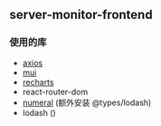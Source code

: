 ## server-monitor-frontend

### 使用的库

- [axios](https://axios-http.com/)
- [mui](https://mui.com/zh/)
- [recharts](https://recharts.org/zh-CN)
- react-router-dom
- [numeral](http://numeraljs.com/) (额外安装 @types/lodash)
- lodash ()
